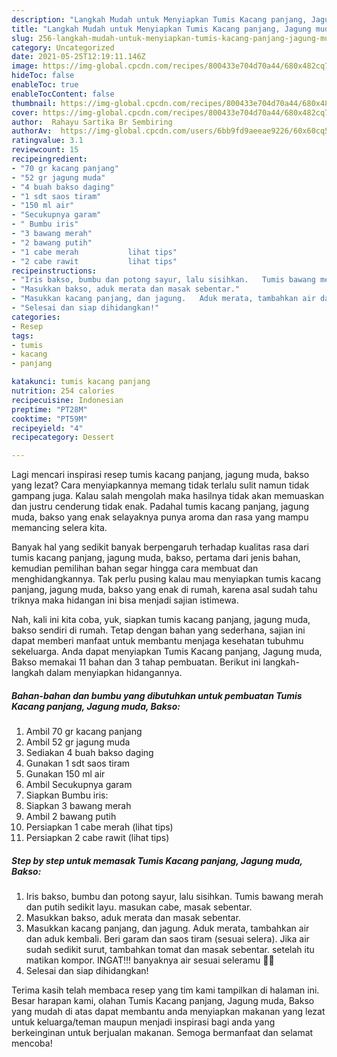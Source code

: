```yaml
---
description: "Langkah Mudah untuk Menyiapkan Tumis Kacang panjang, Jagung muda, Bakso yang Menggugah Selera"
title: "Langkah Mudah untuk Menyiapkan Tumis Kacang panjang, Jagung muda, Bakso yang Menggugah Selera"
slug: 256-langkah-mudah-untuk-menyiapkan-tumis-kacang-panjang-jagung-muda-bakso-yang-menggugah-selera
category: Uncategorized
date: 2021-05-25T12:19:11.146Z
image: https://img-global.cpcdn.com/recipes/800433e704d70a44/680x482cq70/tumis-kacang-panjang-jagung-muda-bakso-foto-resep-utama.jpg
hideToc: false
enableToc: true
enableTocContent: false
thumbnail: https://img-global.cpcdn.com/recipes/800433e704d70a44/680x482cq70/tumis-kacang-panjang-jagung-muda-bakso-foto-resep-utama.jpg
cover: https://img-global.cpcdn.com/recipes/800433e704d70a44/680x482cq70/tumis-kacang-panjang-jagung-muda-bakso-foto-resep-utama.jpg
author:  Rahayu Sartika Br Sembiring
authorAv:  https://img-global.cpcdn.com/users/6bb9fd9aeeae9226/60x60cq50/avatar.jpg
ratingvalue: 3.1
reviewcount: 15
recipeingredient:
- "70 gr kacang panjang"
- "52 gr jagung muda"
- "4 buah bakso daging"
- "1 sdt saos tiram"
- "150 ml air"
- "Secukupnya garam"
- " Bumbu iris"
- "3 bawang merah"
- "2 bawang putih"
- "1 cabe merah           lihat tips"
- "2 cabe rawit           lihat tips"
recipeinstructions:
- "Iris bakso, bumbu dan potong sayur, lalu sisihkan.   Tumis bawang merah dan putih sedikit layu.  masukan cabe, masak sebentar."
- "Masukkan bakso, aduk merata dan masak sebentar."
- "Masukkan kacang panjang, dan jagung.   Aduk merata, tambahkan air dan aduk kembali.  Beri garam dan saos tiram (sesuai selera).  Jika air sudah sedikit surut, tambahkan tomat dan masak sebentar. setelah itu matikan kompor.   INGAT!!! banyaknya air sesuai seleramu 👍🏻"
- "Selesai dan siap dihidangkan!"
categories:
- Resep
tags:
- tumis
- kacang
- panjang

katakunci: tumis kacang panjang 
nutrition: 254 calories
recipecuisine: Indonesian
preptime: "PT28M"
cooktime: "PT59M"
recipeyield: "4"
recipecategory: Dessert

---
```



Lagi mencari inspirasi resep tumis kacang panjang, jagung muda, bakso yang lezat? Cara menyiapkannya memang tidak terlalu sulit namun tidak gampang juga. Kalau salah mengolah maka hasilnya tidak akan memuaskan dan justru cenderung tidak enak. Padahal tumis kacang panjang, jagung muda, bakso yang enak selayaknya punya aroma dan rasa yang mampu memancing selera kita.




Banyak hal yang sedikit banyak berpengaruh terhadap kualitas rasa dari tumis kacang panjang, jagung muda, bakso, pertama dari jenis bahan, kemudian pemilihan bahan segar hingga cara membuat dan menghidangkannya. Tak perlu pusing kalau mau menyiapkan tumis kacang panjang, jagung muda, bakso yang enak di rumah, karena asal sudah tahu triknya maka hidangan ini bisa menjadi sajian istimewa.


Nah, kali ini kita coba, yuk, siapkan tumis kacang panjang, jagung muda, bakso sendiri di rumah. Tetap dengan bahan yang sederhana, sajian ini dapat memberi manfaat untuk membantu menjaga kesehatan tubuhmu sekeluarga. Anda dapat menyiapkan Tumis Kacang panjang, Jagung muda, Bakso memakai 11 bahan dan 3 tahap pembuatan. Berikut ini langkah-langkah dalam menyiapkan hidangannya.

<!--inarticleads1-->

##### Bahan-bahan dan bumbu yang dibutuhkan untuk pembuatan Tumis Kacang panjang, Jagung muda, Bakso:

1. Ambil 70 gr kacang panjang
1. Ambil 52 gr jagung muda
1. Sediakan 4 buah bakso daging
1. Gunakan 1 sdt saos tiram
1. Gunakan 150 ml air
1. Ambil Secukupnya garam
1. Siapkan  Bumbu iris:
1. Siapkan 3 bawang merah
1. Ambil 2 bawang putih
1. Persiapkan 1 cabe merah           (lihat tips)
1. Persiapkan 2 cabe rawit           (lihat tips)




<!--inarticleads2-->

##### Step by step untuk memasak Tumis Kacang panjang, Jagung muda, Bakso:

1. Iris bakso, bumbu dan potong sayur, lalu sisihkan.   Tumis bawang merah dan putih sedikit layu.  masukan cabe, masak sebentar.
1. Masukkan bakso, aduk merata dan masak sebentar.
1. Masukkan kacang panjang, dan jagung.   Aduk merata, tambahkan air dan aduk kembali.  Beri garam dan saos tiram (sesuai selera).  Jika air sudah sedikit surut, tambahkan tomat dan masak sebentar. setelah itu matikan kompor.   INGAT!!! banyaknya air sesuai seleramu 👍🏻
1. Selesai dan siap dihidangkan!



Terima kasih telah membaca resep yang tim kami tampilkan di halaman ini. Besar harapan kami, olahan Tumis Kacang panjang, Jagung muda, Bakso yang mudah di atas dapat membantu anda menyiapkan makanan yang lezat untuk keluarga/teman maupun menjadi inspirasi bagi anda yang berkeinginan untuk berjualan makanan. Semoga bermanfaat dan selamat mencoba!

